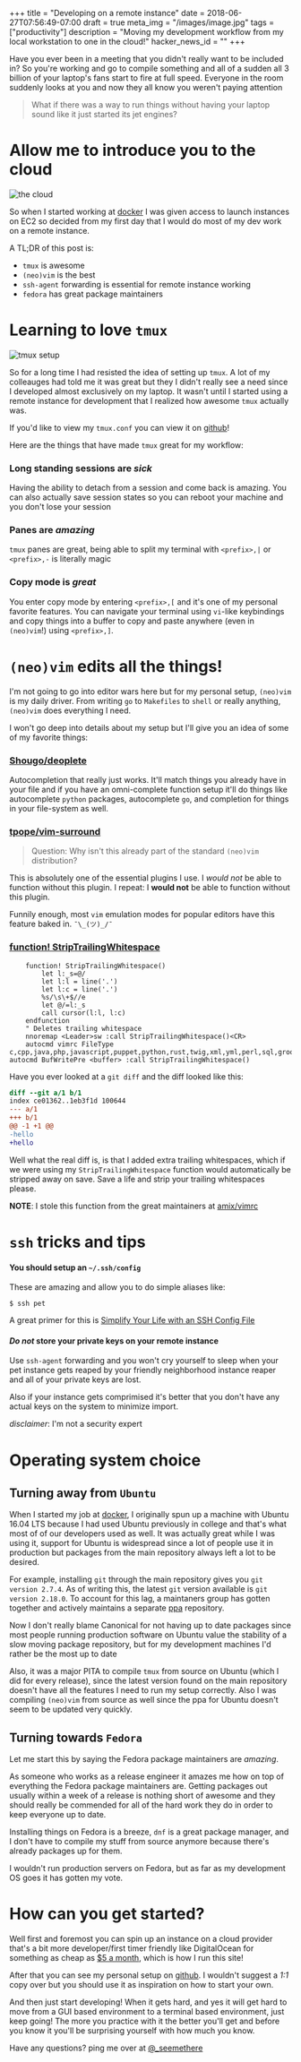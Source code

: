 +++
title = "Developing on a remote instance"
date = 2018-06-27T07:56:49-07:00
draft = true
meta_img = "/images/image.jpg"
tags = ["productivity"]
description = "Moving my development workflow from my local workstation to one in the cloud!"
hacker_news_id = ""
+++

Have you ever been in a meeting that you didn't really want to be included in?
So you're working and go to compile something and all of a sudden all 3 billion
of your laptop's fans start to fire at full speed. Everyone in the room
suddenly looks at you and now they all know you weren't paying attention

> What if there was a way to run things without having your laptop sound like
> it just started its jet engines?

# Allow me to introduce you to the cloud

![the cloud](https://www.explainxkcd.com/wiki/images/2/28/the_cloud.png)

So when I started working at [docker](https://docker.com) I was given access
to launch instances on EC2 so decided from my first day that I would do most
of my dev work on a remote instance.

A TL;DR of this post is:
* `tmux` is awesome
* `(neo)vim` is the best
* `ssh-agent` forwarding is essential for remote instance working
* `fedora` has great package maintainers

# Learning to love `tmux`

![tmux setup](/img/tmux.png)

So for a long time I had resisted the idea of setting up `tmux`. A lot of my colleauges had told
me it was great but they I didn't really see a need since I developed almost exclusively on
my laptop. It wasn't until I started using a remote instance for development that I realized
how awesome `tmux` actually was.

If you'd like to view my `tmux.conf` you can view it on [github](https://github.com/seemethere/dotfiles)!

Here are the things that have made `tmux` great for my workflow:

### Long standing sessions are *sick*
Having the ability to detach from a session and come back is amazing.
You can also actually save session states so you can reboot your machine and you don't lose your session

### Panes are *amazing*
`tmux` panes are great, being able to split my terminal with `<prefix>,|` or `<prefix>,-` is literally magic

### Copy mode is *great*
You enter copy mode by entering `<prefix>,[` and it's one of my personal favorite features.
You can navigate your terminal using `vi`-like keybindings and copy things into a buffer to copy
and paste anywhere (even in `(neo)vim`!) using `<prefix>,]`.

# `(neo)vim` edits all the things!

I'm not going to go into editor wars here but for my personal setup, `(neo)vim` is my daily
driver. From writing `go` to `Makefiles` to `shell` or really anything, `(neo)vim` does
everything I need.

I won't go deep into details about my setup but I'll give you an idea of some of my favorite
things:

### [Shougo/deoplete](https://github.com/Shougo/deoplete.nvim)
Autocompletion that really just works. It'll match things you already have in your file
and if you have an omni-complete function setup it'll do things like autocomplete `python`
packages, autocomplete `go`, and completion for things in your file-system as well.

### [tpope/vim-surround](https://github.com/tpope/vim-surround)
> Question: Why isn't this already part of the standard `(neo)vim` distribution?

This is absolutely one of the essential plugins I use. I *would not* be able to function
without this plugin. I repeat: I **would not** be able to function without this plugin.

Funnily enough, most `vim` emulation modes for popular editors have this feature baked in. `¯\_(ツ)_/¯`

### [function! StripTrailingWhitespace](https://github.com/seemethere/dotfiles/blob/7ef66a4b34a4404e2c6eb2d43b8812aa715d42e2/vim/nvimrc#L342-L354)

```vim
    function! StripTrailingWhitespace()
        let l:_s=@/
        let l:l = line('.')
        let l:c = line('.')
        %s/\s\+$//e
        let @/=l:_s
        call cursor(l:l, l:c)
    endfunction
    " Deletes trailing whitespace
    nnoremap <Leader>sw :call StripTrailingWhitespace()<CR>
    autocmd vimrc FileType c,cpp,java,php,javascript,puppet,python,rust,twig,xml,yml,perl,sql,groovy,sh autocmd BufWritePre <buffer> :call StripTrailingWhitespace()
```

Have you ever looked at a `git diff` and the diff looked like this:

```diff
diff --git a/1 b/1
index ce01362..1eb3f1d 100644
--- a/1
+++ b/1
@@ -1 +1 @@
-hello
+hello
```

Well what the real diff is, is that I added extra trailing whitespaces, which if we were using
my `StripTrailingWhitespace` function would automatically be stripped away on save. Save a life
and strip your trailing whitespaces please.

**NOTE**: I stole this function from the great maintainers at [amix/vimrc](https://github.com/amix/vimrc)

# `ssh` tricks and tips

#### You should setup an `~/.ssh/config`

These are amazing and allow you to do simple aliases like:

```
$ ssh pet
```

A great primer for this is [Simplify Your Life with an SSH Config File](https://nerderati.com/2011/03/17/simplify-your-life-with-an-ssh-config-file)

#### *Do not* store your private keys on your remote instance

Use `ssh-agent` forwarding and you won't cry yourself to sleep when your pet instance gets reaped
by your friendly neighborhood instance reaper and all of your private keys are lost.

Also if your instance gets comprimised it's better that you don't have any actual keys on the
system to minimize import.

*disclaimer*: I'm not a security expert

# Operating system choice

## Turning away from `Ubuntu`

When I started my job at [docker](https://docker.com), I originally spun up a machine with
Ubuntu 16.04 LTS because I had used Ubuntu previously in college and that's what most of
of our developers used as well. It was actually great while I was using it, support for
Ubuntu is widespread since a lot of people use it in production but packages from the main
repository always left a lot to be desired.

For example, installing `git` through the main repository gives you `git version 2.7.4`.
As of writing this, the latest `git` version available is `git version 2.18.0`. To account
for this lag, a maintaners group has gotten together and actively maintains a separate
[ppa](https://launchpad.net/~git-core/+archive/ubuntu/ppa) repository.

Now I don't really blame Canonical for not having up to date packages since most people
running production software on Ubuntu value the stability of a slow moving package repository,
but for my development machines I'd rather be the most up to date

Also, it was a major PITA to compile `tmux` from source on Ubuntu (which I did for every release),
since the latest version found on the main repository doesn't have all the features I need
to run my setup correctly. Also I was compiling `(neo)vim` from source as well since the ppa for
Ubuntu doesn't seem to be updated very quickly.

## Turning towards `Fedora`

Let me start this by saying the Fedora package maintainers are *amazing*.

As someone who works as a release engineer it amazes me how on top of everything the Fedora
package maintainers are. Getting packages out usually within a week of a release is nothing
short of awesome and they should really be commended for all of the hard work they do in
order to keep everyone up to date.

Installing things on Fedora is a breeze, `dnf` is a great package manager, and I don't have
to compile my stuff from source anymore because there's already packages up for them.

I wouldn't run production servers on Fedora, but as far as my development OS goes it has
gotten my vote.

# How can you get started?
Well first and foremost you can spin up an instance on a cloud provider that's
a bit more developer/first timer friendly like DigitalOcean for something as
cheap as [$5 a month](https://www.digitalocean.com/pricing/), which is how I run
this site!

After that you can see my personal setup on 
[github](https://github.com/seemethere/dotfiles). I wouldn't suggest a *1:1*
copy over but you should use it as inspiration on how to start your own.

And then just start developing! When it gets hard, and yes it will get hard to
move from a GUI based environment to a terminal based environment, just keep
going! The more you practice with it the better you'll get and before you know
it you'll be surprising yourself with how much you know.

Have any questions? ping me over at [@\_seemethere](https://twitter.com/_seemethere)
